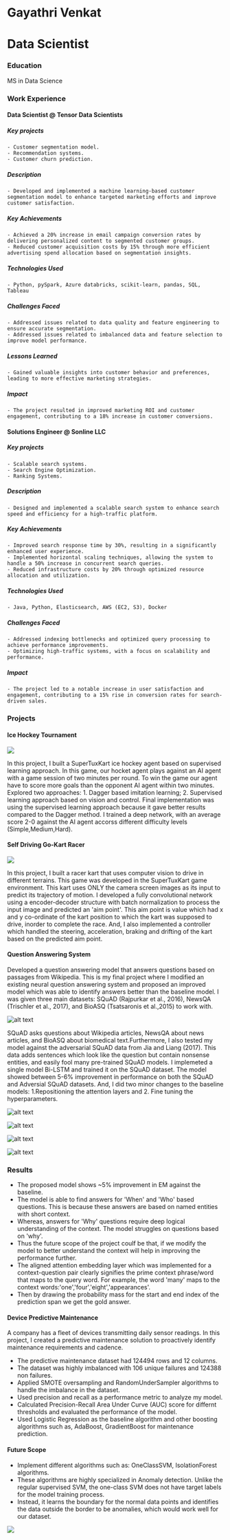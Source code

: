 # Gayathri Venkat

# Data Scientist

### Education
MS in Data Science

### Work Experience
#### Data Scientist @ Tensor Data Scientists
##### Key projects 
    - Customer segmentation model.
    - Recommendation systems.
    - Customer churn prediction.

##### Description
    - Developed and implemented a machine learning-based customer segmentation model to enhance targeted marketing efforts and improve customer satisfaction.

##### Key Achievements
    - Achieved a 20% increase in email campaign conversion rates by delivering personalized content to segmented customer groups.
    - Reduced customer acquisition costs by 15% through more efficient advertising spend allocation based on segmentation insights.

##### Technologies Used
    - Python, pySpark, Azure databricks, scikit-learn, pandas, SQL, Tableau

##### Challenges Faced
    - Addressed issues related to data quality and feature engineering to ensure accurate segmentation.
    - Addressed issues related to imbalanced data and feature selection to improve model performance.

##### Lessons Learned
    - Gained valuable insights into customer behavior and preferences, leading to more effective marketing strategies.

##### Impact
    - The project resulted in improved marketing ROI and customer engagement, contributing to a 18% increase in customer conversions.


#### Solutions Engineer @ Sonline  LLC
##### Key projects
    - Scalable search systems. 
    - Search Engine Optimization.
    - Ranking Systems.
    
##### Description 
    - Designed and implemented a scalable search system to enhance search speed and efficiency for a high-traffic platform.
    
##### Key Achievements 
    - Improved search response time by 30%, resulting in a significantly enhanced user experience. 
    - Implemented horizontal scaling techniques, allowing the system to handle a 50% increase in concurrent search queries. 
    - Reduced infrastructure costs by 20% through optimized resource allocation and utilization. 
    
##### Technologies Used 
    - Java, Python, Elasticsearch, AWS (EC2, S3), Docker 

##### Challenges Faced 
    - Addressed indexing bottlenecks and optimized query processing to achieve performance improvements.
    - Optimizing high-traffic systems, with a focus on scalability and performance. 

##### Impact 
    - The project led to a notable increase in user satisfaction and engagement, contributing to a 15% rise in conversion rates for search-driven sales. 

### Projects

#### Ice Hockey Tournament

![](/Images/ice_hockey_game.gif)

In this project, I built a SuperTuxKart ice hockey agent based on supervised learning approach. In this game, our hocket agent plays against an AI agent with a game session of two minutes per round.  To win the game our agent have to score more goals than the opponent AI agent within two minutes. Explored two approaches: 1. Dagger based imitation learning; 2. Supervised learning approach based on vision and control. Final implementation was using the supervised learning approach because it gave better results compared to the Dagger method. I trained a deep network, with an average score 2-0 against the AI agent accorss different difficulty levels (Simple,Medium,Hard).
  
#### Self Driving Go-Kart Racer 

![](/Images/go_kart_racer.gif)

In this project, I built a racer kart that uses computer vision to drive in different terrains. This game was developed in the SuperTuxKart game environment.  This kart uses ONLY the camera screen images as its input to predict its trajectory of motion. I developed a fully convolutional network using a encoder-decoder structure with  batch normalization to process the input image and predicted an 'aim point'. This aim point is value which had x and y co-ordinate of the kart position to which the kart was supposed to drive, inorder to complete the race. And, I also implemented a controller which handled the steering, acceleration, braking and drifting of the kart based  on the predicted aim point.  

#### Question Answering System

Developed a question answering model that answers  questions based on passages from Wikipedia. This is my final project where I modified an existing neural question answering system and proposed an improved model which was able to identify answers better than the baseline model. I was given three main  datasets:  SQuAD (Rajpurkar et al., 2016), NewsQA (Trischler et al., 2017), and BioASQ (Tsatsaronis et al.,2015) to work with. 

![alt text](/Images/question_answering_system_using_SQuAD.png)

SQuAD asks questions about Wikipedia articles, NewsQA about news articles, and BioASQ about biomedical text.Furthermore, I also tested my model against the adversarial SQuAD data from Jia and Liang (2017). This data
adds sentences which look like the question but contain nonsense entities, and easily fool many pre-trained
SQuAD models. I implemeted a single model Bi-LSTM and trained it on the SQuAD dataset. The model showed between 5-6% improvement in performance on  both the SQuAD and Adversial SQuAD datasets. And, I did two minor changes to the baseline models:  1.Repositioning the attention  layers and 2. Fine tuning the hyperparameters.


![alt text](/Images/baseline_model_architecture.png)

![alt text](/Images/comparitive_performance.png)

![alt text](/Images/modified-attention-architecture.png)

![alt text](/Images/query2context_attention_implemetation.png)

### Results

- The proposed model shows ~5% improvement in EM against the baseline.
- The  model is able to find answers for 'When' and 'Who' based questions. This is because these answers  are based on named entities with short context.
- Whereas, answers for 'Why' questions  require deep logical understanding of the context. The model struggles on questions based on 'why'.
- Thus the future scope of the project coulf be that, if we modify the model to better understand the context will help in improving the performance further.
- The aligned attention embedding layer which was implemented for a context-question pair clearly signifies the  prime context phrase/word that maps to the query word. For example, the word 'many' maps to the context words:'one','four','eight','appearances'.
- Then by drawing the probability mass for the start and end index of the prediction span we get the gold answer.
 
#### Device Predictive Maintenance

A company has a fleet of devices transmitting daily sensor readings. In this project, I created a predictive maintenance solution to proactively identify maintenance requirements and cadence.

- The predictive maintenance dataset had 124494 rows and 12 columns.
- The dataset was highly imbalanced with 106 unique failures and 124388 non failures.
- Applied SMOTE oversampling and RandomUnderSampler algorithms to handle the imbalance in the dataset.
- Used precision and recall as a performance metric to analyze my model.
- Calculated Precision-Recall Area Under Curve (AUC) score for differnt thresholds and evaluated the performance of the model.
- Used Logistic Regression as the baseline algorithm and other boosting algorithms such as, AdaBoost, GradientBoost for maintenance prediction.

#### Future Scope

- Implement different algorithms such as: OneClassSVM, IsolationForest algorithms.
- These algorithms are highly specialized in Anomaly detection. Unlike the regular supervised SVM, the one-class SVM does not have target labels for the model training process.
- Instead, it learns the boundary for the normal data points and identifies the data outside the border to be anomalies, which would work well for our dataset.

![](/Images/predictive_maintenance_results.png)






